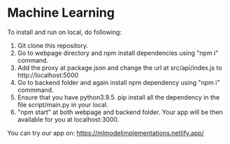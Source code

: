 # Machine Learning

To install and run on local, do following: 
<ol>
<li> Git clone this repository. </li>
<li> Go to webpage directory and npm install dependencies using "npm i" command. </li>
<li> Add the proxy at package.json and change the url at src/api/index.js to http://localhost:5000 </li>
<li> Go to backend folder and again install npm dependency using "npm i" commmand. </li>
<li> Ensure that you have python3.9.5. pip install all the dependency in the file script/main.py in your local.</li>
<li>"npm start" at both webpage and backend folder. Your app will be then available for you at localhost:3000. </li>
</ol> 

You can try our app on: https://mlmodelimplementations.netlify.app/
